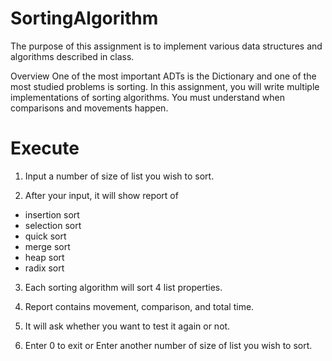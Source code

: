 # SortingAlgorithm

The purpose of this assignment is to implement various data structures and algorithms described in class. 

Overview
One of the most important ADTs is the Dictionary and one of the most studied problems is sorting. In this assignment, you will write multiple implementations of sorting algorithms.
You must understand when comparisons and movements happen.

# Execute
1. Input a number of size of list you wish to sort.

2. After your input, it will show report of
- insertion sort
- selection sort
- quick sort
- merge sort
- heap sort
- radix sort

3. Each sorting algorithm will sort 4 list properties.

4. Report contains movement, comparison, and total time.

5. It will ask whether you want to test it again or not.

6. Enter 0  to exit or Enter another number of size of list you wish to sort. 

